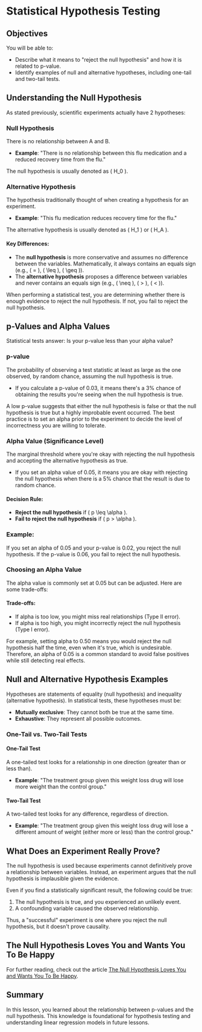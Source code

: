 # Statistical Hypothesis Testing

## Objectives
You will be able to:

- Describe what it means to "reject the null hypothesis" and how it is related to p-value.
- Identify examples of null and alternative hypotheses, including one-tail and two-tail tests.

## Understanding the Null Hypothesis

As stated previously, scientific experiments actually have 2 hypotheses:

### Null Hypothesis
There is no relationship between A and B.
- **Example**: "There is no relationship between this flu medication and a reduced recovery time from the flu."

The null hypothesis is usually denoted as \( H_0 \).

### Alternative Hypothesis
The hypothesis traditionally thought of when creating a hypothesis for an experiment.
- **Example**: "This flu medication reduces recovery time for the flu."

The alternative hypothesis is usually denoted as \( H_1 \) or \( H_A \).

#### Key Differences:
- The **null hypothesis** is more conservative and assumes no difference between the variables. Mathematically, it always contains an equals sign (e.g., \( = \), \( \leq \), \( \geq \)).
- The **alternative hypothesis** proposes a difference between variables and never contains an equals sign (e.g., \( \neq \), \( > \), \( < \)).

When performing a statistical test, you are determining whether there is enough evidence to reject the null hypothesis. If not, you fail to reject the null hypothesis.

## p-Values and Alpha Values

Statistical tests answer: Is your p-value less than your alpha value?

### p-value
The probability of observing a test statistic at least as large as the one observed, by random chance, assuming the null hypothesis is true.

- If you calculate a p-value of 0.03, it means there's a 3% chance of obtaining the results you're seeing when the null hypothesis is true.

A low p-value suggests that either the null hypothesis is false or that the null hypothesis is true but a highly improbable event occurred. The best practice is to set an alpha prior to the experiment to decide the level of incorrectness you are willing to tolerate.

### Alpha Value (Significance Level)
The marginal threshold where you're okay with rejecting the null hypothesis and accepting the alternative hypothesis as true.

- If you set an alpha value of 0.05, it means you are okay with rejecting the null hypothesis when there is a 5% chance that the result is due to random chance.

#### Decision Rule:
- **Reject the null hypothesis** if \( p \leq \alpha \).
- **Fail to reject the null hypothesis** if \( p > \alpha \).

### Example:
If you set an alpha of 0.05 and your p-value is 0.02, you reject the null hypothesis. If the p-value is 0.06, you fail to reject the null hypothesis.

### Choosing an Alpha Value

The alpha value is commonly set at 0.05 but can be adjusted. Here are some trade-offs:

#### Trade-offs:
- If alpha is too low, you might miss real relationships (Type II error).
- If alpha is too high, you might incorrectly reject the null hypothesis (Type I error).

For example, setting alpha to 0.50 means you would reject the null hypothesis half the time, even when it's true, which is undesirable. Therefore, an alpha of 0.05 is a common standard to avoid false positives while still detecting real effects.

## Null and Alternative Hypothesis Examples

Hypotheses are statements of equality (null hypothesis) and inequality (alternative hypothesis). In statistical tests, these hypotheses must be:

- **Mutually exclusive**: They cannot both be true at the same time.
- **Exhaustive**: They represent all possible outcomes.

### One-Tail vs. Two-Tail Tests

#### One-Tail Test
A one-tailed test looks for a relationship in one direction (greater than or less than).

- **Example**: "The treatment group given this weight loss drug will lose more weight than the control group."

#### Two-Tail Test
A two-tailed test looks for any difference, regardless of direction.

- **Example**: "The treatment group given this weight loss drug will lose a different amount of weight (either more or less) than the control group."

## What Does an Experiment Really Prove?

The null hypothesis is used because experiments cannot definitively prove a relationship between variables. Instead, an experiment argues that the null hypothesis is implausible given the evidence.

Even if you find a statistically significant result, the following could be true:

1. The null hypothesis is true, and you experienced an unlikely event.
2. A confounding variable caused the observed relationship.

Thus, a "successful" experiment is one where you reject the null hypothesis, but it doesn't prove causality.

## The Null Hypothesis Loves You and Wants You To Be Happy

For further reading, check out the article [The Null Hypothesis Loves You and Wants You To Be Happy](https://example.com).

## Summary

In this lesson, you learned about the relationship between p-values and the null hypothesis. This knowledge is foundational for hypothesis testing and understanding linear regression models in future lessons.
